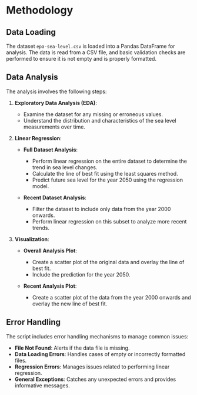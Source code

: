 # Methodology

## Data Loading
The dataset `epa-sea-level.csv` is loaded into a Pandas DataFrame for analysis. The data is read from a CSV file, and basic validation checks are performed to ensure it is not empty and is properly formatted.

## Data Analysis
The analysis involves the following steps:

1. **Exploratory Data Analysis (EDA)**:
   - Examine the dataset for any missing or erroneous values.
   - Understand the distribution and characteristics of the sea level measurements over time.

2. **Linear Regression**:
   - **Full Dataset Analysis**:
     - Perform linear regression on the entire dataset to determine the trend in sea level changes.
     - Calculate the line of best fit using the least squares method.
     - Predict future sea level for the year 2050 using the regression model.
   
   - **Recent Dataset Analysis**:
     - Filter the dataset to include only data from the year 2000 onwards.
     - Perform linear regression on this subset to analyze more recent trends.
   
3. **Visualization**:
   - **Overall Analysis Plot**:
     - Create a scatter plot of the original data and overlay the line of best fit.
     - Include the prediction for the year 2050.
   
   - **Recent Analysis Plot**:
     - Create a scatter plot of the data from the year 2000 onwards and overlay the new line of best fit.

## Error Handling
The script includes error handling mechanisms to manage common issues:
- **File Not Found**: Alerts if the data file is missing.
- **Data Loading Errors**: Handles cases of empty or incorrectly formatted files.
- **Regression Errors**: Manages issues related to performing linear regression.
- **General Exceptions**: Catches any unexpected errors and provides informative messages.
